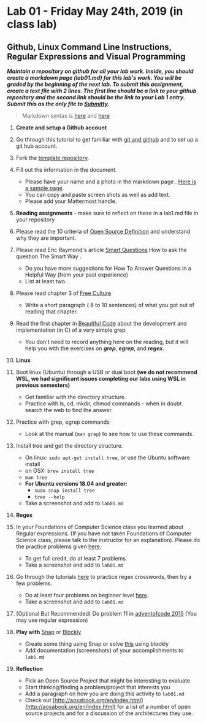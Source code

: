 # Lab 01 - Friday May 24th, 2019 (in class lab)

## Github, Linux Command Line Instructions, Regular Expressions and Visual Programming

***Maintain a repository on github for all your lab work. Inside, you should create a markdown page (lab01.md) for this lab's work. You will be graded by the beginning of the next lab. To submit this assignment, create a text file with 2 lines. The first line should be a link to your github repository and the second link should be the link to your Lab 1 entry. Submit this as the only file to [Submitty](https://submitty.cs.rpi.edu/index.php?semester=u19&course=csci4961&component=navigation).***

> Markdown syntax is [here](https://help.github.com/articles/basic-writing-and-formatting-syntax/) and [here](https://guides.github.com/features/mastering-markdown/) 

1. **Create and setup a Github account** 
  1. Go through this tutorial to get familiar with [git and github](http://readwrite.com/2013/09/30/understanding-github-a-journey-for-beginners-part-1) and to set up a git hub account.

  2. Fork the [template repository](https://github.com/rcos/oss-repo-template).
  3. Fill out the information in the document.
  	 - Please have your name and a photo in the markdown page . [Here is a sample page](https://github.com/mskmoorthy/Doc-ex1/blob/master/lab-1-sample.Md).
  	 - You can copy and paste screen shots as well as add text.
  	 - Please add your Mattermost handle.

1. **Reading assignments** - make sure to reflect on these in a lab1.md file in your repository 
  
  1. Please read the 10 criteria of [Open Source Definition](http://opensource.org/osd) and understand why they are important.
  2. Please read Eric Raymond's article [Smart Questions](http://www.catb.org/esr/faqs/smart-questions.html) How to ask the question The Smart Way . 
     - Do you have more suggestions for How To Answer Questions in a Helpful Way (from your past experience)
     - List at least two.
  3. Please read chapter 3 of [Free Culture](http://www.free-culture.cc/freeculture.pdf)
     - Write a short paragraph ( 8 to 10 sentences) of what you got out of reading that chapter.
  4. Read the first chapter in [Beautiful Code](https://docs.google.com/viewer?a=v&pid=sites&srcid=ZGVmYXVsdGRvbWFpbnxpb3ZhbmFsZXh8Z3g6MjVjYWFmNjAwYTA0MmMxZA) about the development and implementation (in C) of a very simple grep
     - You don't need to record anything here on the reading, but it will help you with the exercises on ***grep***, ***egrep***, and ***regex***.

  
1. **Linux** 

  1. Boot linux (Ubuntu) through a USB or dual boot **(we do not recommend WSL, we had significant issues completing our labs using WSL in previous semesters)**
     - Get familiar with the directory structure.
     - Practice with ls, cd, mkdir, chmod commands - when in doubt search the web to find the answer.
  2. Practice with grep, egrep commands
     - Look at the manual (`man grep`) to see how to use these commands. 
  3. Install tree and get the directory structure. 
     - On linux: `sudo apt-get install tree`, or use the Ubuntu software install
     - on OSX: `brew install tree`
     - `man tree`
     - **For Ubuntu versions 18.04 and greater:** 
        - `sudo snap install tree`
        - `tree --help` 
     - Take a screenshot and add to `lab01.md`

1. **Regex**

  1. In your Foundations of Computer Science class you learned about Regular expressions. (If you have not taken Foundations of Computer Science class, please talk to the instructor for an explanation). Please do the practice problems given [here](https://regexone.com/problem/matching_decimal_numbers). 
     - To get full credit, do at least 7 problems.
     - Take a screenshot and add to `lab01.md`
  3. Go through the tutorials [here](https://regexcrossword.com/challenges/tutorial/puzzles/1) to practice regex crosswords, then try a few problems.
     - Do at least four problems on beginner level [here](https://regexcrossword.com/challenges/beginner/puzzles/1 ).
     - Take a screenshot and add to `lab01.md`
  4. (Optional But Recommended) Do problem 11 in [adventofcode 2015](http://adventofcode.com/2015/day/11) (You may use regular expression) 


1. **Play with** [Snap](http://snap.berkeley.edu/) or
[Blockly](https://blockly-games.appspot.com/) 
  
   - Create some thing using Snap or solve [this](https://blockly-games.appspot.com/maze?lang=en&level=10&skin=0) using blockly
   - Add documentation (screenshots) of your accomplishments to `lab1.md`

1. **Reflection**

   - Pick an Open Source Project that might be interesting to evaluate
   - Start thinking/finding a problem/project that interests you 
   - Add a paragraph on how you are doing this activity to `lab01.md`
   - Check out [http://aosabook.org/en/index.html](http://aosabook.org/en/index.html) for a list of a number of open source projects and for a discussion of the architectures they use.

<!--#### Revisit e. Replace with TOS activity on evaluating open source ... 
[foss2serve](http://foss2serve.org/index.php/Intro_to_FOSS_Project_Anatomy_(Activity)), [Evaluation](http://users.dickinson.edu/~braught/courses/cs491f17/projexpl.html)
[projects](http://foss2serve.org/index.php/HFOSS_Projects), [RCOS](https://rcos.io/projects), others.
-->
